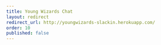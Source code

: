 ```yaml
---
title: Young Wizards Chat
layout: redirect
redirect_url: http://youngwizards-slackin.herokuapp.com/
order: 10
published: false
---
```

